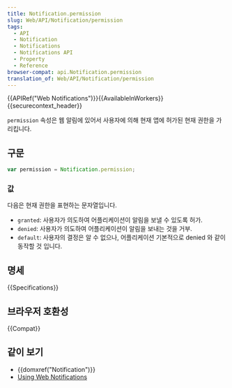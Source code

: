 ```yaml
---
title: Notification.permission
slug: Web/API/Notification/permission
tags:
  - API
  - Notification
  - Notifications
  - Notifications API
  - Property
  - Reference
browser-compat: api.Notification.permission
translation_of: Web/API/Notification/permission
---
```

{{APIRef("Web Notifications")}}{{AvailableInWorkers}}{{securecontext_header}}

`permission` 속성은 웹 알림에 있어서 사용자에 의해 현재 앱에 허가된 현재 권한을 가리킵니다.

## 구문

```js
var permission = Notification.permission;
```

### 값

다음은 현재 권한을 표현하는 문자열입니다.

- `granted`: 사용자가 의도하여 어플리케이션이 알림을 보낼 수 있도록 허가.
- `denied`: 사용자가 의도하여 어플리케이션이 알림을 보내는 것을 거부.
- `default`: 사용자의 결정은 알 수 없으나, 어플리케이션 기본적으로 denied 와 같이 동작할 것 입니다.

## 명세

{{Specifications}}

## 브라우저 호환성

{{Compat}}

## 같이 보기

- {{domxref("Notification")}}
- [Using Web Notifications](/en-US/docs/WebAPI/Using_Web_Notifications "/en-US/docs/WebAPI/Using_Web_Notifications")
